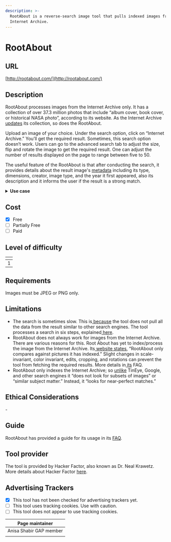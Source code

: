 ```yaml
---
description: >-
  RootAbout is a reverse-search image tool that pulls indexed images from the
  Internet Archive.
---
```


# RootAbout

## URL

[http://rootabout.com/](http://rootabout.com/)

## Description

RootAbout processes images from the Internet Archive only. It has a collection of over 37.3 million photos that include “album cover, book cover, or historical NASA photo”, according to its website. As the Internet Archive [updates](https://rootabout.com/faq.php) its collection, so does the RootAbout.

Upload an image of your choice. Under the search option, click on “Internet Archive.” You’ll get the required result. Sometimes, this search option doesn’t work. Users can go to the advanced search tab to adjust the size, flip and rotate the image to get the required result. One can adjust the number of results displayed on the page to range between five to 50.

The useful feature of the RootAbout is that after conducting the search, it provides details about the result image's [metadata](https://rootabout.com/faq.php#What%20is%20RootAbout) including its type, dimensions, creator, image type, and the year it first appeared, also its description and it informs the user if the result is a strong match.

<details>

<summary><strong>Use case</strong> </summary>

For use case, we uploaded the image “Doradus Nebula” since RootAbout mentions NASA [collections](https://rootabout.com/faq.php#What%20is%20RootAbout) as "popular " and which “are in the public domain, they have been reused for album covers, book covers, newsletters, web pages, and more.”

The image is shown below:

<img src=".gitbook/assets/root 5.jpg" alt="" data-size="original">

The search provided three results. The top-most result with details is shown here:&#x20;

<img src=".gitbook/assets/Root About search result.png" alt="" data-size="original">

**Note**: While some searches are effective, RootAbout does not work for some photos from the Internet Archive. Images [here](https://archive.org/details/dr_future-map-of-the-world-10902000), [here](https://archive.org/details/speed-1970_20220823_1758), and [here](https://archive.org/details/contact_fingerlakes1_5381) from the Internet Archive are examples. This limitation, along with other shortcomings of the tool, will be discussed under the **Limitation** heading.



</details>

## Cost

* [x] Free
* [ ] Partially Free
* [ ] Paid

## Level of difficulty

<table><thead><tr><th data-type="rating" data-max="5"></th></tr></thead><tbody><tr><td>1</td></tr></tbody></table>

## Requirements

Images must be JPEG or PNG only.

## Limitations

* The search is sometimes slow. This is[ because](https://rootabout.com/faq.php) the tool does not pull all the data from the result similar to other search engines. The tool processes a search in six steps, explained[ here](https://rootabout.com/faq.php).
* RootAbout does not always work for images from the Internet Archive. There are various reasons for this. Root About has yet to index/process the image from the Internet Archive. Its[ website states](https://rootabout.com/faq.php), “RootAbout only compares against pictures it has indexed.” Slight changes in scale-invariant, color invariant, edits, cropping, and rotations can prevent the tool from fetching the required results. More details in[ its](https://rootabout.com/faq.php) FAQ.
* RootAbout only indexes the Internet Archive; so [unlike](https://rootabout.com/faq.php#What%20is%20RootAbout) TinEye, Google, and other search engines it “does not look for subsets of images” or “similar subject matter.” Instead, it “looks for near-perfect matches.”

## Ethical Considerations

\-

## Guide

RootAbout has provided a guide for its usage in its [FAQ](https://rootabout.com/faq.php).

## Tool provider

The tool is provided by Hacker Factor, also known as Dr. Neal Krawetz. More details about Hacker Factor [here](https://www.hackerfactor.com/about.php).

## Advertising Trackers

* [x] This tool has not been checked for advertising trackers yet.
* [ ] This tool uses tracking cookies. Use with caution.
* [ ] This tool does not appear to use tracking cookies.

| Page maintainer         |
| ----------------------- |
| Anisa Shabir GAP member |
|                         |

